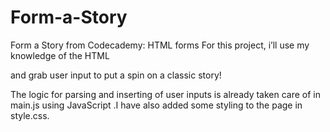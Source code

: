 # Form-a-Story
Form a Story from Codecademy: HTML forms
For this project, i’ll use my knowledge of the HTML <form> and grab user input to put a spin on a classic story!

The logic for parsing and inserting of user inputs is already taken care of in main.js using JavaScript .I have also added some styling to the page in style.css. 
